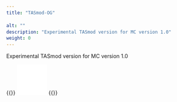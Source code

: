 ```yaml
---
title: "TASmod-OG"

alt: ""
description: "Experimental TASmod version for MC version 1.0"
weight: 0
---
```


Experimental TASmod version for MC version 1.0

{{<rawhtml>}}
<a href="https://github.com/MCPfannkuchenYT/TASmod-OG"><img class="inlineBlock border hovered"
		src="/images/Github-Mark.svg" height="80" alt="GitHub logo"></a>
{{</rawhtml>}}